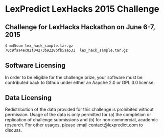[logo]: http://lexpredict.com/wp-content/uploads/2014/08/lexpredict_logo_horizontal_1.png "LexPredict"
# LexPredict LexHacks 2015 Challenge

## Challenge for LexHacks Hackathon on June 6-7, 2015

```sh
$ md5sum lex_hack_sample.tar.gz
70c9faa4ec82f04273b9228bfb5aa531  lex_hack_sample.tar.gz
```

## Software Licensing
In order to be eligible for the challenge prize, your software must be contributed back to Github under either an Aapche 2.0 or GPL 3.0 license.

## Data Licensing
Redistribution of the data provided for this challenge is prohibited without permission.  Usage of the data is only permitted for (a) the completion or replication of challenge submissions and (b) for non-commercial, academic research.  For other usages, please email contact@lexpredict.com to discuss.
